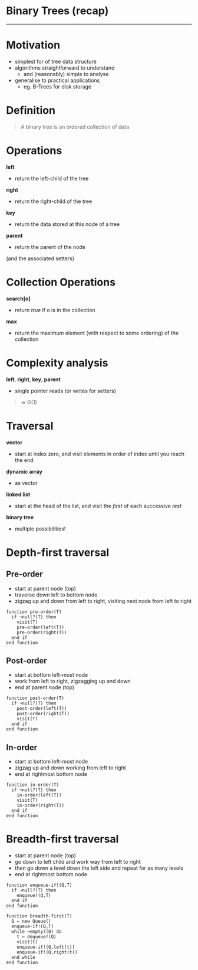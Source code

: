 # Binary Trees (recap)

---


# Motivation
- simplest for of tree data structure
- algorithms straightforward to understand
  - and (reasonably) simple to analyse
- generalise to practical applications
  - eg. B-Trees for disk storage

# Definition
> A binary tree is an ordered collection of data

# Operations
**left**
- return the left-child of the tree

**right**
- return the right-child of the tree

**key**
- return the data stored at this node of a tree

**parent**
- return the parent of the node

(and the associated setters)

# Collection Operations
**search[o]**
- return *true* if o is in the collection

**max**
- return the maximum element (with respect to some ordering) of the collection

# Complexity analysis
**left**, **right**, **key**, **parent**
- single pointer reads (or writes for setters)
> ⇒ Θ(1)


# Traversal
**vector**
- start at index zero, and visit elements in order of index until you reach the end

**dynamic array**
- as vector

**linked list**
- start at the head of the list, and visit the *first* of each successive *rest*

**binary tree**
- multiple possibilities!


# Depth-first traversal
## Pre-order
- start at parent node (top)
- traverse down left to bottom node
- zigzag up and down from left to right, visiting next node from left to right

```
function pre-order(T)
  if ¬null?(T) then
    visit(T)
    pre-order(left(T))
    pre-order(right(T))
  end if
end function
```

## Post-order
- start at bottom left-most node
- work from left to right, zigzagging up and down
- end at parent node (top)

```
function post-order(T)
  if ¬null?(T) then
    post-order(left(T))
    post-order(right(T))
    visit(T)
  end if
end function
```

## In-order
- start at bottom left-most node
- zigzag up and down working from left to right
- end at rightmost bottom node

```
function in-order(T)
  if ¬null?(T) then
    in-order(left(T))
    visit(T)
    in-order(right(T))
  end if
end function
```

# Breadth-first traversal
- start at parent node (top)
- go down to left child and work way from left to right
- then go down a level down the left side and repeat for as many levels
- end at rightmost bottom node

```
function enqueue-if!(Q,T)
  if ¬null?(T) then
    enqueue!(Q,T)
  end if
end function

function breadth-first(T)
  Q ← new Queue()
  enqueue-if!(Q,T)
  while ¬empty?(Q) do
    t ← dequeue!(Q)
    visit(t)
    enqueue-if!(Q,left(t))
    enqueue-if!(Q,right(t))
  end while
end function
```
